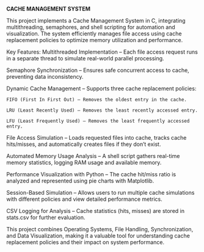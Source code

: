 **CACHE MANAGEMENT SYSTEM**

This project implements a Cache Management System in C, integrating multithreading, semaphores, and shell scripting for automation and visualization. The system efficiently manages file access using cache replacement policies to optimize memory utilization and performance.

Key Features:
Multithreaded Implementation – Each file access request runs in a separate thread to simulate real-world parallel processing.

Semaphore Synchronization – Ensures safe concurrent access to cache, preventing data inconsistency.

Dynamic Cache Management – Supports three cache replacement policies:

    FIFO (First In First Out) – Removes the oldest entry in the cache.
  
    LRU (Least Recently Used) – Removes the least recently accessed entry.
  
    LFU (Least Frequently Used) – Removes the least frequently accessed entry.

File Access Simulation – Loads requested files into cache, tracks cache hits/misses, and automatically creates files if they don’t exist.

Automated Memory Usage Analysis – A shell script gathers real-time memory statistics, logging RAM usage and available memory.

Performance Visualization with Python – The cache hit/miss ratio is analyzed and represented using pie charts with Matplotlib.

Session-Based Simulation – Allows users to run multiple cache simulations with different policies and view detailed performance metrics.

CSV Logging for Analysis – Cache statistics (hits, misses) are stored in stats.csv for further evaluation.

This project combines Operating Systems, File Handling, Synchronization, and Data Visualization, making it a valuable tool for understanding cache replacement policies and their impact on system performance.
